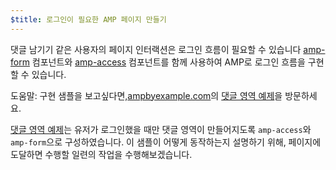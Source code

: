 ```yaml
---
$title: 로그인이 필요한 AMP 페이지 만들기
---
```


댓글 남기기 같은 사용자의 페이지 인터랙션은 로그인 흐름이 필요할 수 있습니다
[amp-form](/ko/docs/reference/components/amp-form.html) 컴포넌트와 [amp-access](/ko/docs/reference/components/amp-access.html) 컴포넌트를 함께 사용하여 AMP로 로그인 흐름을 구현할 수 있습니다.

도움말: 구현 샘플을 보고싶다면,[ampbyexample.com](https://ampbyexample.com)의 [댓글 영역 예제](https://ampbyexample.com/samples_templates/comment_section/)을 방문하세요.

[댓글 영역 예제](https://ampbyexample.com/samples_templates/comment_section/)는 유저가 로그인했을 때만 댓글 영역이 만들어지도록 `amp-access`와 `amp-form`으로 구성하였습니다.
이 샘플이 어떻게 동작하는지 설명하기 위해, 페이지에 도달하면 수행할 일련의 작업을 수행해보겠습니다.
